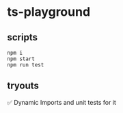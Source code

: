 # ts-playground

## scripts

```
npm i
npm start
npm run test
```

## tryouts

✅ Dynamic Imports and unit tests for it
